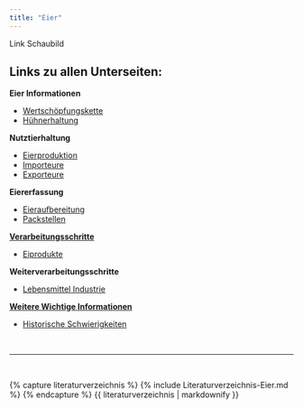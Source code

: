 ```yaml
---
title: "Eier"
---
```


Link Schaubild 

## Links zu allen Unterseiten:

**Eier Informationen**

- [Wertschöpfungskette](Eier-Informationen/Wertschoepfungskette.html)
- [Hühnerhaltung](Eier-Informationen/Huehnerhaltung.html)

**Nutztierhaltung**

- [Eierproduktion](Nutztierhaltung/Eierproduktion.html)
- [Importeure](Nutztierhaltung/Importeure.html)
- [Exporteure](Nutztierhaltung/Exporteure.html)

**Eiererfassung**

- [Eieraufbereitung](Eiererfassung/Eieraufbereitung.html)
- [Packstellen](Eiererfassung/Packstellen.html)

[**Verarbeitungsschritte**](Verarbeitungsschritte/Verarbeitungsschritte.html)

- [Eiprodukte](Verarbeitungsschritte/Eiprodukte.html)

**Weiterverarbeitungsschritte**

- [Lebensmittel Industrie](Weiterverarbeitungsschritte/Lebensmittel-Industrie.html)
  
[**Weitere Wichtige Informationen**](Weitere-Wichtige-Informationen.html)

- [Historische Schwierigkeiten](Historische-Schwierigkeiten.html)


<br>

---

<br> 


{% capture literaturverzeichnis %} 
{% include Literaturverzeichnis-Eier.md %} 
{% endcapture %} 
{{ literaturverzeichnis | markdownify }}
